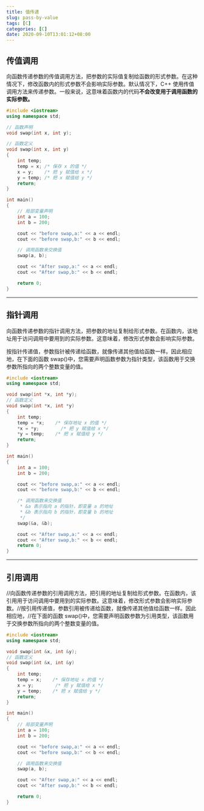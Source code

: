 ```yaml
---
title: 值传递
slug: pass-by-value
tags: [C]
categories: [C]
date: 2020-09-10T13:01:12+08:00
---
```


## 传值调用

向函数传递参数的传值调用方法，把参数的实际值复制给函数的形式参数。在这种情况下，修改函数内的形式参数不会影响实际参数。默认情况下，C++ 使用传值调用方法来传递参数。一般来说，这意味着函数内的代码**不会改变用于调用函数的实际参数。**

```c++
#include <iostream>
using namespace std;

// 函数声明
void swap(int x, int y);

// 函数定义
void swap(int x, int y)
{
    int temp;
    temp = x; /* 保存 x 的值 */
    x = y;    /* 把 y 赋值给 x */
    y = temp; /* 把 x 赋值给 y */
    return;
}

int main()
{
    // 局部变量声明
    int a = 100;
    int b = 200;

    cout << "before swap,a:" << a << endl;
    cout << "before swap,b:" << b << endl;

    // 调用函数来交换值
    swap(a, b);

    cout << "After swap,a:" << a << endl;
    cout << "After swap,b:" << b << endl;

    return 0;
}
```

----

## 指针调用

向函数传递参数的指针调用方法，把参数的地址复制给形式参数。在函数内，该地址用于访问调用中要用到的实际参数。这意味着，修改形式参数会影响实际参数。

按指针传递值，参数指针被传递给函数，就像传递其他值给函数一样。因此相应地，在下面的函数 swap()中，您需要声明函数参数为指针类型，该函数用于交换参数所指向的两个整数变量的值。

```c++
#include <iostream>
using namespace std;

void swap(int *x, int *y);
// 函数定义
void swap(int *x, int *y)
{
    int temp;
    temp = *x;    /* 保存地址 x 的值 */
    *x = *y;        /* 把 y 赋值给 x */
    *y = temp;    /* 把 x 赋值给 y */
    return;
}

int main()
{
    int a = 100;
    int b = 200;

    cout << "before swap,a:" << a << endl;
    cout << "before swap,b:" << b << endl;

    /* 调用函数来交换值
     * &a 表示指向 a 的指针，即变量 a 的地址
     * &b 表示指向 b 的指针，即变量 b 的地址
     */
    swap(&a, &b);

    cout << "After swap,a:" << a << endl;
    cout << "After swap,b:" << b << endl;
    return 0;
}
```

----

## 引用调用

//向函数传递参数的引用调用方法，把引用的地址复制给形式参数。在函数内，该引用用于访问调用中要用到的实际参数。这意味着，修改形式参数会影响实际参数。//按引用传递值，参数引用被传递给函数，就像传递其他值给函数一样。因此相应地，//在下面的函数 swap()中，您需要声明函数参数为引用类型，该函数用于交换参数所指向的两个整数变量的值。

```cpp
#include <iostream>
using namespace std;

void swap(int &x, int &y);
// 函数定义
void swap(int &x, int &y)
{
    int temp;
    temp = x;    /* 保存地址 x 的值 */
    x = y;        /* 把 y 赋值给 x */
    y = temp;    /* 把 x 赋值给 y */
    return;
}

int main()
{
    // 局部变量声明
    int a = 100;
    int b = 200;

    cout << "before swap,a:" << a << endl;
    cout << "before swap,b:" << b << endl;

    // 调用函数来交换值
    swap(a, b);

    cout << "After swap,a:" << a << endl;
    cout << "After swap,b:" << b << endl;

    return 0;
}
```



